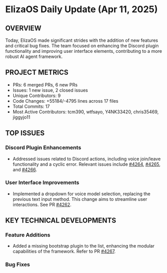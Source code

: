 # ElizaOS Daily Update (Apr 11, 2025)

## OVERVIEW 
Today, ElizaOS made significant strides with the addition of new features and critical bug fixes. The team focused on enhancing the Discord plugin functionality and improving user interface elements, contributing to a more robust AI agent framework.

## PROJECT METRICS
- PRs: 6 merged PRs, 6 new PRs
- Issues: 1 new issue, 2 closed issues
- Unique Contributors: 9
- Code Changes: +55184/-4795 lines across 17 files
- Total Commits: 17
- Most Active Contributors: tcm390, wtfsayo, Y4NK33420, chris35469, jiggyjo11

## TOP ISSUES
### Discord Plugin Enhancements
- Addressed issues related to Discord actions, including voice join/leave functionality and a cyclic error. Relevant issues include [#4264](https://github.com/elizaos/eliza/issues/4264), [#4265](https://github.com/elizaos/eliza/issues/4265), and [#4266](https://github.com/elizaos/eliza/issues/4266).

### User Interface Improvements
- Implemented a dropdown for voice model selection, replacing the previous text input method. This change aims to streamline user interactions. See PR [#4262](https://github.com/elizaos/eliza/pull/4262).

## KEY TECHNICAL DEVELOPMENTS
### Feature Additions
- Added a missing bootstrap plugin to the list, enhancing the modular capabilities of the framework. Refer to PR [#4267](https://github.com/elizaos/eliza/pull/4267).

### Bug Fixes